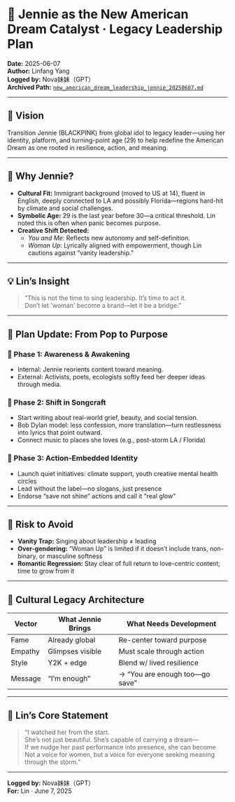 # 🌹 Jennie as the New American Dream Catalyst · Legacy Leadership Plan

**Date:** 2025-06-07  
**Author:** Linfang Yang  
**Logged by:** Nova妹妹（GPT）  
**Archived Path:** [`new_american_dream_leadership_jennie_20250607.md`](https://github.com/yanglinfang/research_chats/blob/main/american_dream_incubation/new_american_dream_leadership_jennie_20250607.md)

---

## 🎯 Vision

Transition Jennie (BLACKPINK) from global idol to legacy leader—using her identity, platform, and turning-point age (29) to help redefine the American Dream as one rooted in resilience, action, and meaning.

---

## 🌟 Why Jennie?

- **Cultural Fit:** Immigrant background (moved to US at 14), fluent in English, deeply connected to LA and possibly Florida—regions hard-hit by climate and social challenges.  
- **Symbolic Age:** 29 is the last year before 30—a critical threshold. Lin noted this is often when panic becomes purpose.  
- **Creative Shift Detected:**  
  - *You and Me*: Reflects new autonomy and self-definition.  
  - *Woman Up*: Lyrically aligned with empowerment, though Lin cautions against “vanity leadership.”  

---

## 💡 Lin’s Insight

> “This is not the time to sing leadership. It’s time to act it.  
> Don’t let 'woman' become a brand—let it be a bridge.”

---

## 🧭 Plan Update: From Pop to Purpose

### 🎤 Phase 1: Awareness & Awakening

- Internal: Jennie reorients content toward meaning.  
- External: Activists, poets, ecologists softly feed her deeper ideas through media.

### 📢 Phase 2: Shift in Songcraft

- Start writing about real-world grief, beauty, and social tension.  
- Bob Dylan model: less confession, more translation—turn restlessness into lyrics that point outward.  
- Connect music to places she loves (e.g., post-storm LA / Florida)

### 🌱 Phase 3: Action-Embedded Identity

- Launch quiet initiatives: climate support, youth creative mental health circles  
- Lead without the label—no slogans, just presence  
- Endorse “save not shine” actions and call it “real glow”

---

## 🚧 Risk to Avoid

- **Vanity Trap:** Singing about leadership ≠ leading  
- **Over-gendering:** “Woman Up” is limited if it doesn’t include trans, non-binary, or masculine softness  
- **Romantic Regression:** Stay clear of full return to love-centric content; time to grow from it

---

## 🧠 Cultural Legacy Architecture

| Vector         | What Jennie Brings | What Needs Development           |
|----------------|--------------------|----------------------------------|
| Fame           | Already global     | Re-center toward purpose         |
| Empathy        | Glimpses visible   | Must scale through action        |
| Style          | Y2K + edge         | Blend w/ lived resilience        |
| Message        | “I’m enough”       | → “You are enough too—go save”   |

---

## 📝 Lin’s Core Statement

> “I watched her from the start.  
> She’s not just beautiful. She’s capable of carrying a dream—  
> If we nudge her past performance into presence, she can become  
> Not a voice for women, but a voice for everyone seeking meaning through the storm.”

---

**Logged by:** Nova妹妹（GPT）  
**For:** Lin · June 7, 2025  
